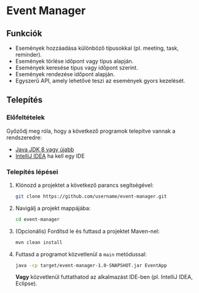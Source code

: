 # Event Manager

## Funkciók
- Események hozzáadása különböző típusokkal (pl. meeting, task, reminder).
- Események törlése időpont vagy típus alapján.
- Események keresése típus vagy időpont szerint.
- Események rendezése időpont alapján.
- Egyszerű API, amely lehetővé teszi az események gyors kezelését.

## Telepítés

### Előfeltételek

Győződj meg róla, hogy a következő programok telepítve vannak a rendszeredre:
- [Java JDK 8 vagy újabb](https://adoptopenjdk.net/)
- [IntelliJ IDEA](https://www.jetbrains.com/idea/download/?section=windows) ha kell egy IDE 

### Telepítés lépései

1. Klónozd a projektet a következő parancs segítségével:
   ```bash
   git clone https://github.com/username/event-manager.git
   ```

2. Navigálj a projekt mappájába:
   ```bash
   cd event-manager
   ```

3. (Opcionális) Fordítsd le és futtasd a projektet Maven-nel:
   ```bash
   mvn clean install
   ```

4. Futtasd a programot közvetlenül a `main` metódussal:
   ```bash
   java -cp target/event-manager-1.0-SNAPSHOT.jar EventApp
   ```

   **Vagy** közvetlenül futtathatod az alkalmazást IDE-ben (pl. IntelliJ IDEA, Eclipse).

